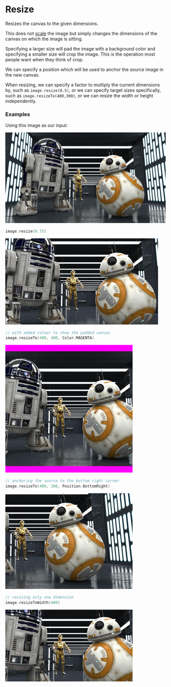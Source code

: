 Resize
=======

Resizes the canvas to the given dimensions.

This does not [scale](scale.md) the image but simply changes the dimensions of the canvas on which the image is sitting.

Specifying a larger size will pad the image with a background color and specifying a smaller size will crop the image.
This is the operation most people want when they think of crop.

We can specify a position which will be used to anchor the source image in the new canvas.

When resizing, we can specify a factor to multiply the current dimensions by, such as `image.resize(0.5)`,
or we can specify target sizes specifically, such as `image.resizeTo(400,300)`, or we can resize the width or
height independently.


### Examples

Using this image as our input:

![source image](images/input_640_360.jpg)


```kotlin
image.resize(0.75)
```

![image](images/resize_0.75.jpg)

```kotlin
// with added colour to show the padded canvas
image.resizeTo(400, 400, Color.MAGENTA)
```

![image](images/resize_400_400.jpg)

```kotlin
// anchoring the source to the bottom right corner
image.resizeTo(400, 300, Position.BottomRight)
```

![image](images/resize_400_300_br.jpg)


```kotlin
// resizing only one dimension
image.resizeToWidth(400)
```

![image](images/resize_400.jpg)
